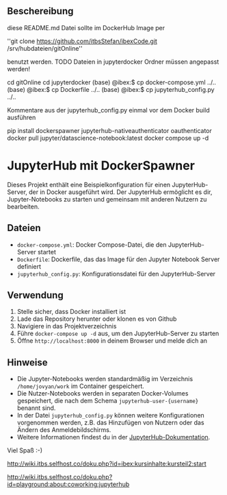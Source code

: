 ## Beschereibung

diese README.md Datei sollte im DockerHub Image per 

''git clone https://github.com/itbsStefan/ibexCode.git  /srv/hubdateien/gitOnline''

benutzt werden. TODO Dateien in jupyterdocker Ordner müssen angepasst werden!

cd gitOnline
cd jupyterdocker
(base) @ibex:$ cp docker-compose.yml ../..
(base) @ibex:$ cp Dockerfile ../..
(base) @ibex:$ cp jupyterhub_config.py ../..

Kommentare aus der jupyterhub_config.py einmal vor dem Docker build ausführen

pip install dockerspawner jupyterhub-nativeauthenticator oauthenticator
docker pull jupyter/datascience-notebook:latest
docker compose up -d


# JupyterHub mit DockerSpawner

Dieses Projekt enthält eine Beispielkonfiguration für einen JupyterHub-Server, der in Docker ausgeführt wird. Der JupyterHub ermöglicht es dir, Jupyter-Notebooks zu starten und gemeinsam mit anderen Nutzern zu bearbeiten.

## Dateien

- `docker-compose.yml`: Docker Compose-Datei, die den JupyterHub-Server startet
- `Dockerfile`: Dockerfile, das das Image für den Jupyter Notebook Server definiert
- `jupyterhub_config.py`: Konfigurationsdatei für den JupyterHub-Server

## Verwendung

1. Stelle sicher, dass Docker installiert ist
2. Lade das Repository herunter oder klonen es von Github
3. Navigiere in das Projektverzeichnis
4. Führe `docker-compose up -d` aus, um den JupyterHub-Server zu starten
5. Öffne `http://localhost:8000` in deinem Browser und melde dich an

## Hinweise

- Die Jupyter-Notebooks werden standardmäßig im Verzeichnis `/home/jovyan/work` im Container gespeichert.
- Die Nutzer-Notebooks werden in separaten Docker-Volumes gespeichert, die nach dem Schema `jupyterhub-user-{username}` benannt sind. 
- In der Datei `jupyterhub_config.py` können weitere Konfigurationen vorgenommen werden, z.B. das Hinzufügen von Nutzern oder das Ändern des Anmeldebildschirms.
- Weitere Informationen findest du in der [JupyterHub-Dokumentation](https://jupyterhub.readthedocs.io/en/stable/index.html).

Viel Spaß :-)

http://wiki.itbs.selfhost.co/doku.php?id=ibex:kursinhalte:kursteil2:start

http://wiki.itbs.selfhost.co/doku.php?id=playground:about:coworking:jupyterhub



